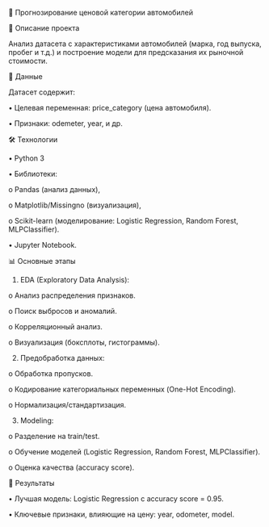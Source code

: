 🚗 Прогнозирование ценовой категории автомобилей



📌 Описание проекта

Анализ датасета с характеристиками автомобилей (марка, год выпуска, пробег и т.д.) и построение модели для предсказания их рыночной стоимости.


📂 Данные

Датасет содержит:

•	Целевая переменная: price_category (цена автомобиля).

•	Признаки: odemeter, year, и др.


🛠 Технологии

•	Python 3

•	Библиотеки:

o	Pandas (анализ данных),

o	Matplotlib/Missingno (визуализация),

o	Scikit-learn (моделирование: Logistic Regression, Random Forest, MLPClassifier).

•	Jupyter Notebook.


📊 Основные этапы

1.	EDA (Exploratory Data Analysis):

o	Анализ распределения признаков.

o	Поиск выбросов и аномалий.

o	Корреляционный анализ.

o	Визуализация (боксплоты, гистограммы).

2.	Предобработка данных:

o	Обработка пропусков.

o	Кодирование категориальных переменных (One-Hot Encoding).

o	Нормализация/стандартизация.

3.	Modeling:

o	Разделение на train/test.

o	Обучение моделей (Logistic Regression, Random Forest, MLPClassifier).

o	Оценка качества (accuracy score).


📌 Результаты

•	Лучшая модель: Logistic Regression с accuracy score = 0.95.

•	Ключевые признаки, влияющие на цену: year, odometer, model.
